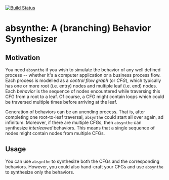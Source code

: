 [![Build Status](https://www.travis-ci.org/chaturv3di/absynthe.svg?branch=develop)](https://www.travis-ci.org/chaturv3di/absynthe)

# absynthe: A (branching) Behavior Synthesizer

## Motivation

You need `absynthe` if you wish to simulate the behavior of any well defined 
process -- whether it's a computer application or a business process flow. Each 
process is modelled as a _control flow graph_ (or _CFG_), which typically has 
one or more root (i.e. entry) nodes and multiple leaf (i.e. end) nodes. Each
_behavior_ is the sequence of nodes encountered while traversing this CFG from 
a root to a leaf. Of course, a CFG might contain loops which could be traversed
multiple times before arriving at the leaf.

Generation of behaviors can be an unending process. That is, after completing
one root-to-leaf traversal, `absynthe` could start all over again, ad infinitum.
Moreover, if there are multiple CFGs, then `absynthe` can synthesize 
_interleaved_ behaviors. This means that a single sequence of nodes might
contain nodes from multiple CFGs.

## Usage

You can use `absynthe` to synthesize both the CFGs and the corresponding 
behaviors. However, you could also hand-craft your CFGs and use `absynthe` to
synthesize only the behaviors.
